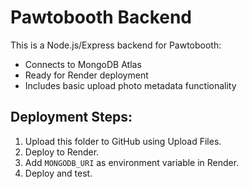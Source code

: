 # Pawtobooth Backend

This is a Node.js/Express backend for Pawtobooth:
- Connects to MongoDB Atlas
- Ready for Render deployment
- Includes basic upload photo metadata functionality

## Deployment Steps:
1. Upload this folder to GitHub using Upload Files.
2. Deploy to Render.
3. Add `MONGODB_URI` as environment variable in Render.
4. Deploy and test.